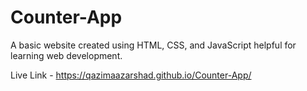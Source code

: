 # Counter-App

A basic website created using HTML, CSS, and JavaScript helpful for learning web development.

Live Link - https://qazimaazarshad.github.io/Counter-App/
